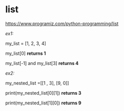 # list

https://www.programiz.com/python-programming/list

_ex1:_

my_list = [1, 2, 3, 4]

my_list[0] **returns 1**

my_list[-1] and my_list[3] **returns 4**

_ex2:_

my_nested_list =[[1 , 3], [9, 0]]

print(my_nested_list[0][1]) **returns 3**

print(my_nested_list[1][0]) **returns 9**
